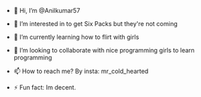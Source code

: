 - 👋 Hi, I’m @Anilkumar57
- 👀 I’m interested in to get Six Packs but they're not coming
- 🌱 I’m currently learning how to flirt with girls
- 💞️ I’m looking to collaborate with nice programming girls to learn programming 
- 📫 How to reach me? By insta: mr_cold_hearted

- ⚡ Fun fact: Im decent.

<!---
Anilkumar57/Anilkumar57 is a ✨ special ✨ repository because its `README.md` (this file) appears on your GitHub profile.
You can click the Preview link to take a look at your changes.
--->

